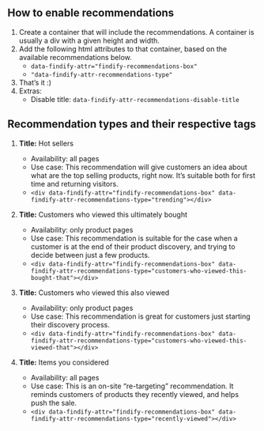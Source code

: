 ## How to enable recommendations

1. Create a container that will include the recommendations. A container is usually a div with a given height and width.
2. Add the following html attributes to that container, based on the available recommendations below.
    * ```data-findify-attr="findify-recommendations-box"```
    * ```"data-findify-attr-recommendations-type"```
3. That’s it :)
4. Extras:
    * Disable title: ```data-findify-attr-recommendations-disable-title```
    
## Recommendation types and their respective tags

1. **Title:** Hot sellers
    * Availability: all pages
    * Use case: This recommendation will give customers an idea about what are the top selling products, right now. It’s suitable both for first time and returning visitors.
    * ```<div data-findify-attr="findify-recommendations-box" data-findify-attr-recommendations-type="trending"></div>```

2. **Title:** Customers who viewed this ultimately bought
    * Availability: only product pages
    * Use case: This recommendation is suitable for the case when a customer is at the end of their product discovery, and trying to decide between just a few products.
    * ```<div data-findify-attr="findify-recommendations-box" data-findify-attr-recommendations-type="customers-who-viewed-this-bought-that"></div>```

3. **Title:** Customers who viewed this also viewed
    * Availability: only product pages
    * Use case: This recommendation is great for customers just starting their discovery process.
    * ```<div data-findify-attr="findify-recommendations-box" data-findify-attr-recommendations-type="customers-who-viewed-this-viewed-that"></div>```

4. **Title:** Items you considered
    * Availability: all pages
    * Use case: This is an on-site “re-targeting” recommendation. It reminds customers of products they recently viewed, and helps push the sale.
    * ```<div data-findify-attr="findify-recommendations-box" data-findify-attr-recommendations-type="recently-viewed"></div>```
